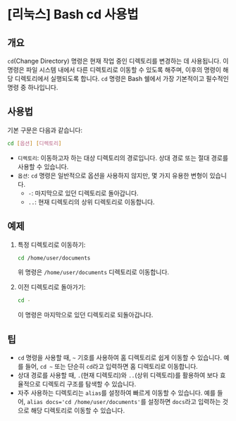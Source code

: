 # [리눅스] Bash cd 사용법

## 개요
`cd`(Change Directory) 명령은 현재 작업 중인 디렉토리를 변경하는 데 사용됩니다. 이 명령은 파일 시스템 내에서 다른 디렉토리로 이동할 수 있도록 해주며, 이후의 명령이 해당 디렉토리에서 실행되도록 합니다. `cd` 명령은 Bash 쉘에서 가장 기본적이고 필수적인 명령 중 하나입니다.

## 사용법
기본 구문은 다음과 같습니다:

```bash
cd [옵션] [디렉토리]
```

- `디렉토리`: 이동하고자 하는 대상 디렉토리의 경로입니다. 상대 경로 또는 절대 경로를 사용할 수 있습니다.
- `옵션`: `cd` 명령은 일반적으로 옵션을 사용하지 않지만, 몇 가지 유용한 변형이 있습니다.
  - `-`: 마지막으로 있던 디렉토리로 돌아갑니다.
  - `..`: 현재 디렉토리의 상위 디렉토리로 이동합니다.

## 예제
1. 특정 디렉토리로 이동하기:
   ```bash
   cd /home/user/documents
   ```
   위 명령은 `/home/user/documents` 디렉토리로 이동합니다.

2. 이전 디렉토리로 돌아가기:
   ```bash
   cd -
   ```
   이 명령은 마지막으로 있던 디렉토리로 되돌아갑니다.

## 팁
- `cd` 명령을 사용할 때, `~` 기호를 사용하여 홈 디렉토리로 쉽게 이동할 수 있습니다. 예를 들어, `cd ~` 또는 단순히 `cd`라고 입력하면 홈 디렉토리로 이동합니다.
- 상대 경로를 사용할 때, `.`(현재 디렉토리)와 `..`(상위 디렉토리)를 활용하여 보다 효율적으로 디렉토리 구조를 탐색할 수 있습니다.
- 자주 사용하는 디렉토리는 `alias`를 설정하여 빠르게 이동할 수 있습니다. 예를 들어, `alias docs='cd /home/user/documents'`를 설정하면 `docs`라고 입력하는 것으로 해당 디렉토리로 이동할 수 있습니다.